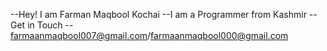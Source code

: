 --Hey! I am Farman Maqbool Kochai
--I am a Programmer from Kashmir
--Get in Touch -- farmaanmaqbool007@gmail.com/farmaanmaqbool000@gmail.com
